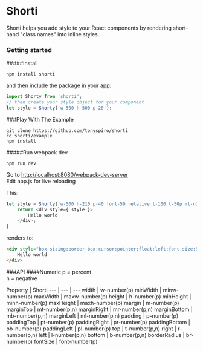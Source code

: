 # Shorti
Shorti helps you add style to your React components by rendering short-hand "class names" into inline styles.

### Getting started

#####Install
```
npm install shorti
```
and then include the package in your app:
```javascript
import Shorty from 'shorti';
// then create your style object for your component
let style = Shorty('w-500 h-500 p-20');
```
###Play With The Example
```
git clone https://github.com/tonyspiro/shorti
cd shorti/example
npm install
```
#####Run webpack dev
```
npm run dev
```
Go to [http://localhost:8080/webpack-dev-server](http://localhost:8080/webpack-dev-server)<br>
Edit app.js for live reloading

This:
```javascript
let style = Shorty('w-500 h-210 p-40 font-50 relative t-100 l-50p ml-n205 left border-box pointer');
	return <div style={ style }>
		Hello world
	</div>;
}
```
renders to:
```html
<div style="box-sizing:border-box;cursor:pointer;float:left;font-size:50px;height:210px;left:50%;margin-left:-205px;padding:40px;position:relative;top:100px;width:500px;border:1px solid #333;">
	Hello world
</div>
```
###API
####Numeric
p = percent<br>
n = negative<br>

Property | Shorti
--- | --- | ---
width | w-number(p)
minWidth | minw-number(p)
maxWidth | maxw-number(p)
height | h-number(p)
minHeight | minh-number(p)
maxHeight | maxh-number(p)
margin | m-number(p)
marginTop | mt-number(p,n)
marginRight | mr-number(p,n)
marginBottom | mb-number(p,n)
marginLeft | ml-number(p,n)
padding | p-number(p)
paddingTop | pt-number(p)
paddingRight | pr-number(p)
paddingBottom | pb-number(p)
paddingLeft | pl-number(p)
top | t-number(p,n)
right | r-number(p,n)
left | l-number(p,n)
bottom | b-number(p,n)
borderRadius | br-number(p)
fontSize | font-number(p)
